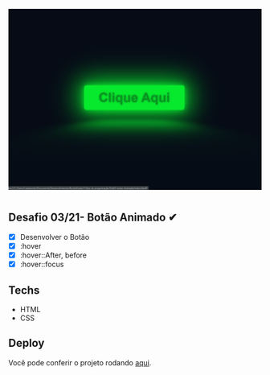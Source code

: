 ![Botao](botaoanimado.png)

#

## Desafio 03/21- Botão Animado ✔

- [x] Desenvolver o Botão
- [x] :hover
- [x] :hover::After, before
- [x] :hover::focus

## Techs

- HTML
- CSS

## Deploy

Você pode conferir o projeto rodando [aqui](https://fantastic-eclair-53cedd.netlify.app/).
